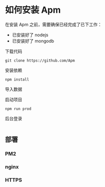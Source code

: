 # 如何安装 Apm

在安装 Apm 之前，需要确保已经完成了已下工作：

-   已安装好了 nodejs
-   已安装好了 mongodb

下载代码

```
git clone https://github.com/Apm
```

安装依赖

```
npm install
```

导入数据

启动项目

```
npm run prod
```

后台登录

```

```

## 部署

### PM2

### nginx

### HTTPS
